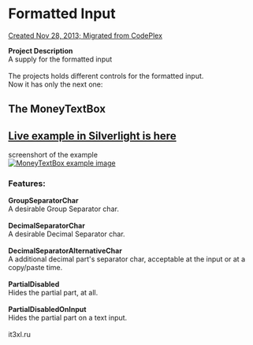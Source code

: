 # Formatted Input

[Created Nov 28, 2013; Migrated from CodePlex](https://formattedinput.codeplex.com/)

<div class="wikidoc">
    <p>
        <strong>Project Description</strong><br>
        A supply for the formatted input<br>
        <br>
        The projects holds different controls for the formatted input.<br>
        Now it has only the next one:
    </p>
    <h2>The MoneyTextBox</h2>
    <h2>
        <a href="http://it3xl.ru/Resources_For_External/CodePlex/FormattedInput/index.htm" target="_blank">Live example in Silverlight is here</a>
    </h2>
    <p>
        screenshort of the example<br/>
        <a href="http://it3xl.ru/Resources_For_External/CodePlex/FormattedInput/index.htm" target="_blank"><img title="MoneyTextBox example image" src="http://it3xl.ru/Resources_For_External/CodePlex/FormattedInput/sample.jpg" alt="MoneyTextBox example image" style="border: none"></a>
    </p>
    <h3>Features:</h3>
    <p>
        <strong>GroupSeparatorChar</strong><br>
        A desirable Group Separator char.<br>
        <br>
        <strong>DecimalSeparatorChar</strong><br>
        A desirable Decimal Separator char.<br>
        <br>
        <strong>DecimalSeparatorAlternativeChar</strong><br>
        A additional decimal part's separator char, acceptable at the input or at a copy/paste time.<br>
        <br>
        <strong>PartialDisabled</strong><br>
        Hides the partial part, at all.<br>
        <br>
        <strong>PartialDisabledOnInput</strong><br>
        Hides the partial part on a text input.<br>
        <br>
        it3xl.ru
    </p>
</div>
<div class="ClearBoth"></div>
